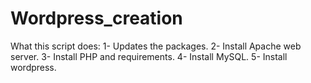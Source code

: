 # Wordpress_creation
What this script does:
1- Updates the packages.
2- Install Apache web server.
3- Install PHP and requirements.
4- Install MySQL.
5- Install wordpress.
